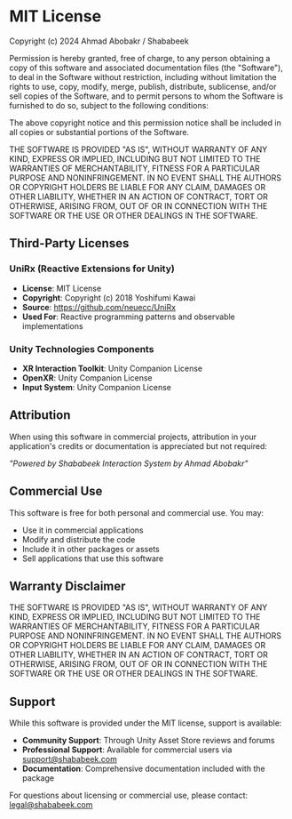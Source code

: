 # MIT License

Copyright (c) 2024 Ahmad Abobakr / Shababeek

Permission is hereby granted, free of charge, to any person obtaining a copy
of this software and associated documentation files (the "Software"), to deal
in the Software without restriction, including without limitation the rights
to use, copy, modify, merge, publish, distribute, sublicense, and/or sell
copies of the Software, and to permit persons to whom the Software is
furnished to do so, subject to the following conditions:

The above copyright notice and this permission notice shall be included in all
copies or substantial portions of the Software.

THE SOFTWARE IS PROVIDED "AS IS", WITHOUT WARRANTY OF ANY KIND, EXPRESS OR
IMPLIED, INCLUDING BUT NOT LIMITED TO THE WARRANTIES OF MERCHANTABILITY,
FITNESS FOR A PARTICULAR PURPOSE AND NONINFRINGEMENT. IN NO EVENT SHALL THE
AUTHORS OR COPYRIGHT HOLDERS BE LIABLE FOR ANY CLAIM, DAMAGES OR OTHER
LIABILITY, WHETHER IN AN ACTION OF CONTRACT, TORT OR OTHERWISE, ARISING FROM,
OUT OF OR IN CONNECTION WITH THE SOFTWARE OR THE USE OR OTHER DEALINGS IN THE
SOFTWARE.

## Third-Party Licenses

### UniRx (Reactive Extensions for Unity)
- **License**: MIT License
- **Copyright**: Copyright (c) 2018 Yoshifumi Kawai
- **Source**: https://github.com/neuecc/UniRx
- **Used For**: Reactive programming patterns and observable implementations

### Unity Technologies Components
- **XR Interaction Toolkit**: Unity Companion License
- **OpenXR**: Unity Companion License
- **Input System**: Unity Companion License

## Attribution

When using this software in commercial projects, attribution in your application's credits or documentation is appreciated but not required:

*"Powered by Shababeek Interaction System by Ahmad Abobakr"*

## Commercial Use

This software is free for both personal and commercial use. You may:
- Use it in commercial applications
- Modify and distribute the code
- Include it in other packages or assets
- Sell applications that use this software

## Warranty Disclaimer

THE SOFTWARE IS PROVIDED "AS IS", WITHOUT WARRANTY OF ANY KIND, EXPRESS OR IMPLIED, INCLUDING BUT NOT LIMITED TO THE WARRANTIES OF MERCHANTABILITY, FITNESS FOR A PARTICULAR PURPOSE AND NONINFRINGEMENT. IN NO EVENT SHALL THE AUTHORS OR COPYRIGHT HOLDERS BE LIABLE FOR ANY CLAIM, DAMAGES OR OTHER LIABILITY, WHETHER IN AN ACTION OF CONTRACT, TORT OR OTHERWISE, ARISING FROM, OUT OF OR IN CONNECTION WITH THE SOFTWARE OR THE USE OR OTHER DEALINGS IN THE SOFTWARE.

## Support

While this software is provided under the MIT license, support is available:
- **Community Support**: Through Unity Asset Store reviews and forums
- **Professional Support**: Available for commercial users via support@shababeek.com
- **Documentation**: Comprehensive documentation included with the package

For questions about licensing or commercial use, please contact: legal@shababeek.com